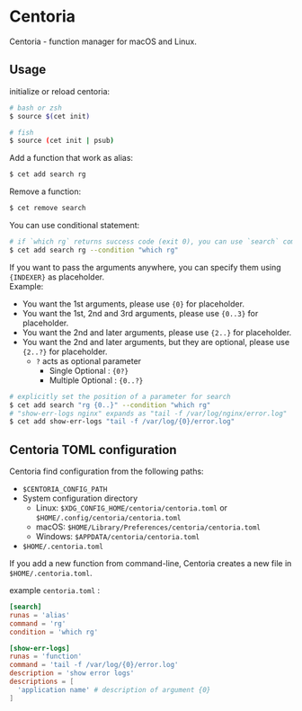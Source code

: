 # Centoria

Centoria - function manager for macOS and Linux.

## Usage

initialize or reload centoria:

```bash
# bash or zsh
$ source $(cet init)

# fish
$ source (cet init | psub)
```

Add a function that work as alias:

```bash
$ cet add search rg
```

Remove a function:

```bash
$ cet remove search
```

You can use conditional statement:

```bash
# if `which rg` returns success code (exit 0), you can use `search` command.
$ cet add search rg --condition "which rg"
```

If you want to pass the arguments anywhere, you can specify them using `{INDEXER}` as placeholder.  
Example:

* You want the 1st arguments, please use `{0}` for placeholder.
* You want the 1st, 2nd and 3rd arguments, please use `{0..3}` for placeholder.
* You want the 2nd and later arguments, please use `{2..}` for placeholder.
* You want the 2nd and later arguments, but they are optional, please use `{2..?}` for placeholder.
  * `?` acts as optional parameter
    * Single Optional : `{0?}`
    * Multiple Optional : `{0..?}`


```bash
# explicitly set the position of a parameter for search
$ cet add search "rg {0..}" --condition "which rg"
# "show-err-logs nginx" expands as "tail -f /var/log/nginx/error.log"
$ cet add show-err-logs "tail -f /var/log/{0}/error.log"
```


## Centoria TOML configuration

Centoria find configuration from the following paths:

* `$CENTORIA_CONFIG_PATH`
* System configuration directory
  * Linux: `$XDG_CONFIG_HOME/centoria/centoria.toml` or `$HOME/.config/centoria/centoria.toml`
  * macOS: `$HOME/Library/Preferences/centoria/centoria.toml`
  * Windows: `$APPDATA/centoria/centoria.toml`
* `$HOME/.centoria.toml`

If you add a new function from command-line, Centoria creates a new file in `$HOME/.centoria.toml`.

example `centoria.toml` :

```toml
[search]
runas = 'alias'
command = 'rg'
condition = 'which rg'

[show-err-logs]
runas = 'function'
command = 'tail -f /var/log/{0}/error.log'
description = 'show error logs'
descriptions = [
  'application name' # description of argument {0}
]
```

